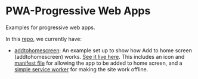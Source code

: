# PWA-Progressive Web Apps

Examples for progressive web apps.

In this [repo](https://developersahab.github.io/pwa), we currently have:

* [addtohomescreen](pwa): An example set up to show how Add to home screen (addtohomescreen) works. [See it live here](https://developersahab.github.io/pwa/addtohomescreen/). This includes an icon and [manifest file](addtohomescreen/manifest.webmanifest) for allowing the app to be added to home screen, and a [simple service worker](addtohomescreen/service-worker.js) for making the site work offline.

